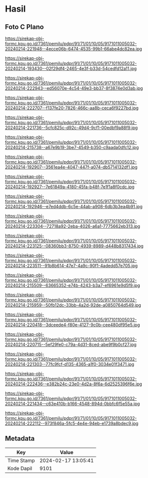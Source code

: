 # Hasil

## Foto C Plano

https://sirekap-obj-formc.kpu.go.id/7361/pemilu/pdpr/91/71/01/10/05/9171011005032-20240214-221948--4ecce06b-6474-4535-99b1-66abe4dc82ea.jpg

https://sirekap-obj-formc.kpu.go.id/7361/pemilu/pdpr/91/71/01/10/05/9171011005032-20240214-193430--02f29df4-2465-4e3f-b33d-54cedfd12a11.jpg

https://sirekap-obj-formc.kpu.go.id/7361/pemilu/pdpr/91/71/01/10/05/9171011005032-20240214-222943--ed56070e-4c54-49e3-bb37-8f3874e0d3ab.jpg

https://sirekap-obj-formc.kpu.go.id/7361/pemilu/pdpr/91/71/01/10/05/9171011005032-20240214-222707--f137fe20-7826-466c-aa8b-ceca6f9227bd.jpg

https://sirekap-obj-formc.kpu.go.id/7361/pemilu/pdpr/91/71/01/10/05/9171011005032-20240214-221736--5cfc825c-d92c-49d4-9cf1-00edbf9a88f9.jpg

https://sirekap-obj-formc.kpu.go.id/7361/pemilu/pdpr/91/71/01/10/05/9171011005032-20240214-215738--a67e9b19-3be7-4549-b350-c9aada0dfc12.jpg

https://sirekap-obj-formc.kpu.go.id/7361/pemilu/pdpr/91/71/01/10/05/9171011005032-20240214-192907--3561ea4e-4047-447f-a074-db5714132df1.jpg

https://sirekap-obj-formc.kpu.go.id/7361/pemilu/pdpr/91/71/01/10/05/9171011005032-20240214-192927--7e61849a-4180-45fa-b48f-7e1f1a8f0cdc.jpg

https://sirekap-obj-formc.kpu.go.id/7361/pemilu/pdpr/91/71/01/10/05/9171011005032-20240214-192946--e7ed4ddb-6c5e-44ab-a908-6db3b3ea4b91.jpg

https://sirekap-obj-formc.kpu.go.id/7361/pemilu/pdpr/91/71/01/10/05/9171011005032-20240214-223304--72718a92-2eba-4026-a6a1-7775662eb313.jpg

https://sirekap-obj-formc.kpu.go.id/7361/pemilu/pdpr/91/71/01/10/05/9171011005032-20240214-223125--08360bb3-8750-4939-8989-d448b8317434.jpg

https://sirekap-obj-formc.kpu.go.id/7361/pemilu/pdpr/91/71/01/10/05/9171011005032-20240214-223511--91b8b614-47e7-4a9c-90f1-4adedd57e705.jpg

https://sirekap-obj-formc.kpu.go.id/7361/pemilu/pdpr/91/71/01/10/05/9171011005032-20240214-215509--63665352-e74b-4243-b3a7-ef6961e9d5f9.jpg

https://sirekap-obj-formc.kpu.go.id/7361/pemilu/pdpr/91/71/01/10/05/9171011005032-20240214-215959--50fb12dc-33bb-4a2d-92de-a0850764d549.jpg

https://sirekap-obj-formc.kpu.go.id/7361/pemilu/pdpr/91/71/01/10/05/9171011005032-20240214-220418--3dceede4-f80e-4127-9c0b-cee480df95e5.jpg

https://sirekap-obj-formc.kpu.go.id/7361/pemilu/pdpr/91/71/01/10/05/9171011005032-20240214-220715--5ef29fe0-c79a-4d31-8ced-abe9f9b0cf27.jpg

https://sirekap-obj-formc.kpu.go.id/7361/pemilu/pdpr/91/71/01/10/05/9171011005032-20240214-221303--77fc9fcf-d135-4365-a1f0-3034e01f3471.jpg

https://sirekap-obj-formc.kpu.go.id/7361/pemilu/pdpr/91/71/01/10/05/9171011005032-20240214-222436--e382b24c-23e0-4d2a-8f6a-6d2525396f6e.jpg

https://sirekap-obj-formc.kpu.go.id/7361/pemilu/pdpr/91/71/01/10/05/9171011005032-20240214-221434--c63e410b-b166-4548-894d-0bbfc6f5e55a.jpg

https://sirekap-obj-formc.kpu.go.id/7361/pemilu/pdpr/91/71/01/10/05/9171011005032-20240214-222112--973f846a-5fc5-4e4e-94eb-e1739a8bdec9.jpg


## Metadata

| Key        | Value               |
| ---------- | ------------------- |
| Time Stamp | 2024-02-17 13:05:41 |
| Kode Dapil | 9101                |




